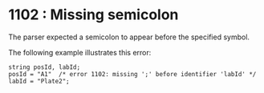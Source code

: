 # 1102 : Missing semicolon

The parser expected a semicolon to appear before the specified symbol.

&#x20;

The following example illustrates this error:

```
string posId, labId;
posId = "A1"  /* error 1102: missing ';' before identifier 'labId' */
labId = "Plate2";
```


